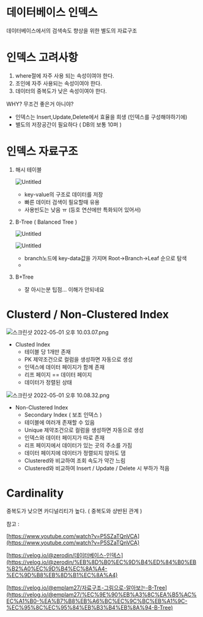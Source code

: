 # 데이터베이스 인덱스

데이터베이스에서의 검색속도 향상을 위한 별도의 자료구조

# 인덱스 고려사항

1. where절에 자주 사용 되는 속성이여야 한다.
2. 조인에 자주 사용되는 속성이여야 한다.
3. 데이터의 중복도가 낮은 속성이여야 한다.

WHY? 무조건 좋은거 아니야?

- 인덱스는 Insert,Update,Delete에서 효율을 희생 (인덱스를 구성해야하기에)
- 별도의 저장공간이 필요하다 ( DB의 보통 10퍼 )

# 인덱스 자료구조

1. 해시 테이블

   ![Untitled](https://s3-us-west-2.amazonaws.com/secure.notion-static.com/7e205e98-25ec-41e2-ab41-f0704276818b/Untitled.png)

   - key-value의 구조로 데이터를 저장
   - 빠른 데이터 검색이 필요할때 유용
   - 사용빈도는 낮음 ㅠ (등호 연산에만 특화되어 있어서)

2. B-Tree ( Balanced Tree )

   ![Untitled](https://s3-us-west-2.amazonaws.com/secure.notion-static.com/2b9b0952-f4a8-4ae0-8726-044fb5a578b7/Untitled.png)

   ![Untitled](https://s3-us-west-2.amazonaws.com/secure.notion-static.com/78ebba87-e023-483f-97f5-67fd60649d2c/Untitled.png)

   - branch노드에 key-data값을 가지며 Root→Branch→Leaf 순으로 탐색
   -

3. B+Tree
   - 잘 아시는분 팁점... 이해가 안되네요

# Clusterd / Non-Clustered Index

![스크린샷 2022-05-01 오후 10.03.07.png](https://s3-us-west-2.amazonaws.com/secure.notion-static.com/39f099c8-caec-440a-950d-7a3f654276c5/스크린샷_2022-05-01_오후_10.03.07.png)

- Clusted Index
  - 테이블 당 1개만 존재
  - PK 제약조건으로 컬럼을 생성하면 자동으로 생성
  - 인덱스에 데이터 페이지가 함께 존재
  - 리프 페이지 == 데이터 페이지
  - 데이터가 정렬된 상태

![스크린샷 2022-05-01 오후 10.08.32.png](https://s3-us-west-2.amazonaws.com/secure.notion-static.com/b81ab94c-ce00-4c92-b3a9-7cfdf0625b54/스크린샷_2022-05-01_오후_10.08.32.png)

- Non-Clustered Index
  - Secondary Index ( 보조 인덱스 )
  - 테이블에 여러개 존재할 수 있음
  - Unique 제약조건으로 컬럼을 생성하면 자동으로 생성
  - 인덱스와 데이터 페이지가 따로 존재
  - 리프 페이지에서 데이터가 있는 곳의 주소를 가짐
  - 데이터 페이지에 데이터가 정렬되지 않아도 댐
  - Clustered와 비교하여 조회 속도가 약간 느림
  - Clustered와 비교하여 Insert / Update / Delete 시 부하가 적음

# Cardinality

중복도가 낮으면 카디널리티가 높다. ( 중복도와 상반된 관계 )

참고 :

[https://www.youtube.com/watch?v=P5SZaTQnVCA](https://www.youtube.com/watch?v=P5SZaTQnVCA)

[https://velog.io/@zerodin/데이터베이스-인덱스](https://velog.io/@zerodin/%EB%8D%B0%EC%9D%B4%ED%84%B0%EB%B2%A0%EC%9D%B4%EC%8A%A4-%EC%9D%B8%EB%8D%B1%EC%8A%A4)

[https://velog.io/@emplam27/자료구조-그림으로-알아보는-B-Tree](https://velog.io/@emplam27/%EC%9E%90%EB%A3%8C%EA%B5%AC%EC%A1%B0-%EA%B7%B8%EB%A6%BC%EC%9C%BC%EB%A1%9C-%EC%95%8C%EC%95%84%EB%B3%B4%EB%8A%94-B-Tree)
